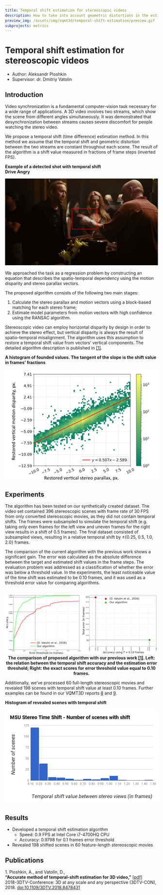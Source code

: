 ```yaml
---
title: Temporal shift estimation for stereoscopic videos
description: How to take into account geometric distortions in the estimation of the temporal shift?
preview_img: /assets/img/vqmt3d/temporal-shift-estimation/preview.gif
subprojects: metrics
---
```


# Temporal shift estimation for stereoscopic videos

- Author: Aleksandr Ploshkin
- Supervisor: dr. Dmitriy Vatolin


## Introduction

Video synchronization is a fundamental computer-vision task necessary for a wide range of applications. A 3D video involves two streams, which show the scene from different angles simultaneously. It was demonstrated that desynchronization between streams causes severe discomfort for people watching the stereo video.

We propose a temporal shift (time difference) estimation method. In this method we assume that the temporal shift and geometric distortion between the two streams are constant throughout each scene. The result of the algorithm is a shift value measured in fractions of frame steps (inverted FPS).

<p><b>Example of a detected shot with temporal shift<br>Drive Angry</b></p>
<div align="left" >
  <p><img src="/assets/img/vqmt3d/temporal-shift-estimation/drive_angry.gif"/></p>
</div>

We approached the task as a regression problem by constructing an equation that describes the spatio-temporal dependency using the motion disparity and stereo parallax vectors.

The proposed algorithm consists of the following two main stages:
1. Calculate the stereo parallax and motion vectors using a block-based matching for each stereo frame;
2. Estimate model parameters from motion vectors with high confidence using the RANSAC algorithm.

Stereoscopic video can employ horizontal disparity by design in order to achieve the stereo effect, but vertical disparity is always the result of spatio-temporal misalignment. The algorithm uses this assumption to restore a temporal shift value from vectors’ vertical components. The detailed algorithm description is published in [[1]](#1).

<p><b>A histogram of founded values. The tangent of the slope is the shift value in frames’ fractions</b></p>
<div align="left" >
  <p><img src="/assets/img/vqmt3d/temporal-shift-estimation/histogram.png"/></p>
</div>


## Experiments
The algorithm has been tested on our synthetically created dataset. The video set contained 396 stereoscopic scenes with frame rate of 30 FPS from only converted stereoscopic movies, as they did not contain temporal shifts. The frames were subsampled to simulate the temporal shift (e.g. taking only even frames for the left view and uneven frames for the right view results in a shift of 0.5 frames). The final dataset consisted of subsampled views, resulting in a relative temporal shift by ±{0.25, 0.5, 1.0, 2.0} frames.

The comparison of the current algorithm with the previous work shows a significant gain. The error was calculated as the absolute difference between the target and estimated shift values in the frame steps. The evaluation problem was addressed as a classification of whether the error was below a threshold value. In the experiments, the least noticeable value of the time shift was estimated to be 0.10 frames, and it was used as a threshold error value for comparing algorithms.


<style type="text/css">
#wrap {
   width:100%;
   margin:0 auto;
}
#left_col {
   float:left;
   width:50%;
}
#right_col {
   float:right;
   width:50%;
}
</style>

<div id="wrap">
    <div id="left_col">
        <p><img src="/assets/img/vqmt3d/temporal-shift-estimation/error.png" align="left"/></p>
    </div>
    <div id="right_col">
        <p><img src="/assets/img/vqmt3d/temporal-shift-estimation/accuracy.png" align="right"/></p>
    </div>
    <p><div style="text-align: center; clear: both;"><b>The comparison of proposed algorithm with our previous work <a href="#1">[1]</a>.  Left: the relation between the temporal shift accuracy and the estimation error threshold; Right: the exact scores for error threshold value equal to 0.10 frames.</b>
    </div></p>
</div>

Additionally, we’ve processed 60 full-length stereoscopic movies and revealed 198 scenes with temporal shift value at least 0.10 frames. Further examples can be found in our VQMT3D reports <a href="/stereo_quality/report8.html">8</a> and <a href="/stereo_quality/report9.html">9</a>.

<p><b>Histogram of revealed scenes with temporal shift</b></p>

<div align="left" >
  <p><img src="/assets/img/vqmt3d/temporal-shift-estimation/temporal_shift.png"/></p>
</div>


## Results

* Developed a temporal shift estimation algorithm
    * Speed: 0.9 FPS at Intel Core i7-4700HQ CPU
    * Accuracy: 0.9798 for 0.1 frames error threshold
* Revealed 198 shifted scenes in 60 feature-length stereoscopic movies

## Publications



<a id="1">1.</a> Ploshkin, A., and Vatolin, D.,<br>
<b>&ldquo;Accurate method of temporal-shift estimation for 3D video,&rdquo;</b> [<a href="https://istina.msu.ru/download/172728093/1iwpfY:OtcJLggCDeUg3b7-O1kM2U3McX8/">pdf</a>]<br>
2018-3DTV-Conference: 3D at any scale and any perspective (3DTV-CON),<br/>2018. <a href="https://doi.org/10.1109/3DTV.2018.8478431">doi:10.1109/3DTV.2018.8478431</a>
